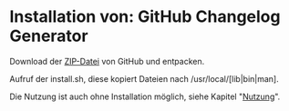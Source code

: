 # Installation von: GitHub Changelog Generator

Download der [ZIP-Datei][1] von GitHub und entpacken.

Aufruf der install.sh, diese kopiert Dateien nach /usr/local/[lib|bin|man].

Die Nutzung ist auch ohne Installation möglich, siehe Kapitel "[Nutzung][2]".


[1]: https://github.com/BugBuster1701/bb_changelog_gen/archive/master.zip
[2]: ../03-nutzung/README.md
